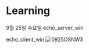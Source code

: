 # Learning

9월 25일 수요일
echo_server_win

echo_client_win
![0925OSNW3](https://user-images.githubusercontent.com/43642411/65689211-81010a00-e0a7-11e9-900d-a678bacaf8c8.jpg)
